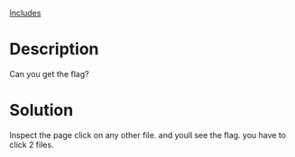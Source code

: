 [Includes](https://play.picoctf.org/practice/challenge/274?category=1&page=1)

# Description
Can you get the flag?

# Solution

Inspect the page click on any other file. and youll see the flag. you have to click 2 files.

